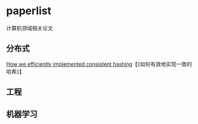 # paperlist
计算机领域相关论文


## 分布式
[How we efficiently implemented consistent hashing](https://www.ably.io/blog/implementing-efficient-consistent-hashing)【《如何有效地实现一致的哈希》】
## 工程

## 机器学习
